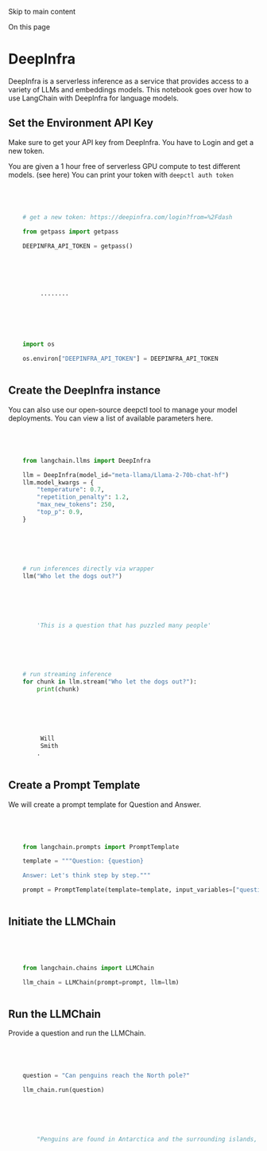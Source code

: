 

Skip to main content

On this page

# DeepInfra

DeepInfra is a serverless inference as a service that provides access to a variety of LLMs and embeddings models. This notebook goes over how to use LangChain with DeepInfra for language models.

## Set the Environment API Key​

Make sure to get your API key from DeepInfra. You have to Login and get a new token.

You are given a 1 hour free of serverless GPU compute to test different models. (see here) You can print your token with `deepctl auth token`

```python




    # get a new token: https://deepinfra.com/login?from=%2Fdash

    from getpass import getpass

    DEEPINFRA_API_TOKEN = getpass()



```


```python




         ········



```


```python




    import os

    os.environ["DEEPINFRA_API_TOKEN"] = DEEPINFRA_API_TOKEN



```


## Create the DeepInfra instance​

You can also use our open-source deepctl tool to manage your model deployments. You can view a list of available parameters here.

```python




    from langchain.llms import DeepInfra

    llm = DeepInfra(model_id="meta-llama/Llama-2-70b-chat-hf")
    llm.model_kwargs = {
        "temperature": 0.7,
        "repetition_penalty": 1.2,
        "max_new_tokens": 250,
        "top_p": 0.9,
    }



```


```python




    # run inferences directly via wrapper
    llm("Who let the dogs out?")



```


```python




        'This is a question that has puzzled many people'



```


```python




    # run streaming inference
    for chunk in llm.stream("Who let the dogs out?"):
        print(chunk)



```


```python




         Will
         Smith
        .



```


## Create a Prompt Template​

We will create a prompt template for Question and Answer.

```python




    from langchain.prompts import PromptTemplate

    template = """Question: {question}

    Answer: Let's think step by step."""

    prompt = PromptTemplate(template=template, input_variables=["question"])



```


## Initiate the LLMChain​

```python




    from langchain.chains import LLMChain

    llm_chain = LLMChain(prompt=prompt, llm=llm)



```


## Run the LLMChain​

Provide a question and run the LLMChain.

```python




    question = "Can penguins reach the North pole?"

    llm_chain.run(question)



```


```python




        "Penguins are found in Antarctica and the surrounding islands, which are located at the southernmost tip of the planet. The North Pole is located at the northernmost tip of the planet, and it would be a long journey for penguins to get there. In fact, penguins don't have the ability to fly or migrate over such long distances. So, no, penguins cannot reach the North Pole. "



```
